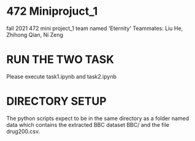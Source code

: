 # 472 Miniprojuct_1
fall 2021 472 mini project_1 team named 'Eternity'
Teammates: Liu He, Zhihong Qian, Ni Zeng

# RUN THE TWO TASK 
Please execute task1.ipynb and task2.ipynb
# DIRECTORY SETUP
The python scripts expect to be in the same directory as a folder named data which contains the extracted BBC dataset BBC/ and the file drug200.csv.
